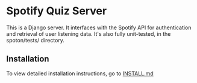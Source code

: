# Spotify Quiz Server
This is a Django server. It interfaces with the Spotify API for authentication and retrieval of
user listening data. It's also fully unit-tested, in the spoton/tests/ directory.

## Installation
To view detailed installation instructions, go to [INSTALL.md](INSTALL.md)
